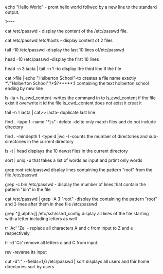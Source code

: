 echo "Hello World" - pront hello world follwed by a new line to the standard output.

1----

cat /etc/passwd - display the content of the /etc/passwd file.

cat /etc/passwd /etc/hosts - display content of 2 files

tail -10 /etc/passwd -display the last 10 lines of/etc/passwd

head -10 /etc/passwd -display the first 10 lines

head -n 3 iacta | tail -n 1 -to display the third line if the file

cat >file | echo "Helberton School"-to creates a file name exactly \*\\'"Holberton School"\'\\*$\?\*\*\*\*\*:) containing the text holberton school ending by new line

ls -la > ls_cwd_content -writes the command in to ls_cwd_content if the file exist it overwrite it id the file ls_cwd_content does not exist it creat it

tail -n 1 iacta | cat>> iacta- duplicate last line

find . -type f -name "*.js" -delete -delte only match files and do not include directory

find . -mindepth 1 -type d |wc -l -counts the mumber of directories and sub-sirectories in the current directory

ls -t | head displays the 10 newst files in the current directory

sort | uniq -u that takes a list of words as input and prtint only words

grep root /etc/passwd display lines containing the pattern "root" from the file /etc/passwd

grep -c bin /etc/passwd - display the mumber of lines that contain the pattern "bin" in the file

cat /etc/passwd | grep -A 3 "root" -display the containing the pattern "root" and 3 lines after them in thee file /etc/passwd

grep ^[[:alpha:]] /etc/ssh/sshd_config display all lines of the file starting with a letter including letters as well

tr 'Ac' 'Ze' - replace all characters A and c from input to Z and e respectively

tr -d 'Cc' remove all letters c and C from input.

rev -reverse its input

cut -d":" --fields=1,6 /etc/passwd | sort displays all users and thir home directories  sort by users